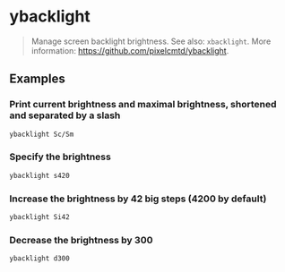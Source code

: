 # ybacklight

> Manage screen backlight brightness. See also: `xbacklight`. More information: <https://github.com/pixelcmtd/ybacklight>.

## Examples

### Print current brightness and maximal brightness, shortened and separated by a slash

```bash
ybacklight Sc/Sm
```

### Specify the brightness

```bash
ybacklight s420
```

### Increase the brightness by 42 big steps (4200 by default)

```bash
ybacklight Si42
```

### Decrease the brightness by 300

```bash
ybacklight d300
```
